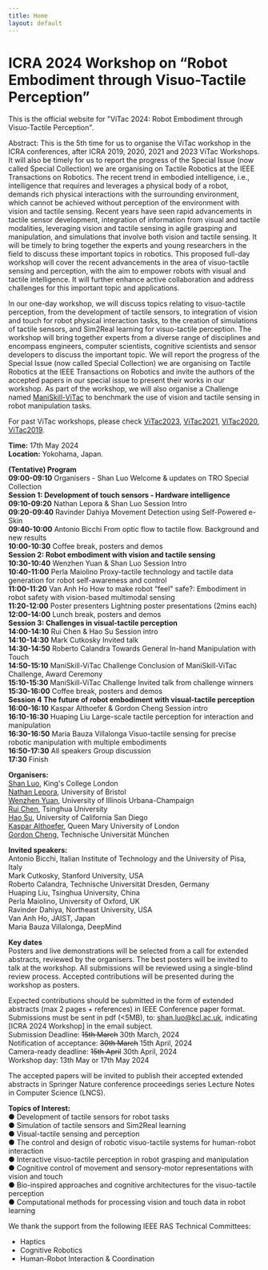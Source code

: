 ```yaml
---
title: Home
layout: default
---
```


# ICRA 2024 Workshop on “Robot Embodiment through Visuo-Tactile Perception”

This is the official website for "ViTac 2024: Robot Embodiment through Visuo-Tactile Perception".

Abstract: This is the 5th time for us to organise the ViTac workshop in the ICRA conferences, after ICRA 2019, 2020, 2021 and 2023 ViTac Workshops. It will also be timely for us to report the progress of the Special Issue (now called Special Collection) we are organising on Tactile Robotics at the IEEE Transactions on Robotics. The recent trend in embodied intelligence, i.e., intelligence that requires and leverages a physical body of a robot, demands rich physical interactions with the surrounding environment, which cannot be achieved without perception of the environment with vision and tactile sensing. Recent years have seen rapid advancements in tactile sensor development, integration of information from visual and tactile modalities, leveraging vision and tactile sensing in agile grasping and manipulation, and simulations that involve both vision and tactile sensing. It will be timely to bring together the experts and young researchers in the field to discuss these important topics in robotics. This proposed full-day workshop will cover the recent advancements in the area of visuo-tactile sensing and perception, with the aim to empower robots with visual and tactile intelligence. It will further enhance active collaboration and address challenges for this important topic and applications.

In our one-day workshop, we will discuss topics relating to visuo-tactile perception, from the development of tactile sensors, to integration of vision and touch for robot physical interaction tasks, to the creation of simulations of tactile sensors, and Sim2Real learning for visuo-tactile perception. The workshop will bring together experts from a diverse range of disciplines and encompass engineers, computer scientists, cognitive scientists and sensor developers to discuss the important topic. We will report the progress of the Special Issue (now called Special Collection) we are organising on Tactile Robotics at the IEEE Transactions on Robotics and invite the authors of the accepted papers in our special issue to present their works in our workshop. As part of the workshop, we will also organise a Challenge named [ManiSkill-ViTac](https://ai-workshops.github.io/maniskill-vitac-challenge-2024/) to benchmark the use of vision and tactile sensing in robot manipulation tasks. 

For past ViTac workshops, please check [ViTac2023](https://shanluo.github.io/ViTacWorkshops/vitac2023), [ViTac2021](https://shanluo.github.io/ViTacWorkshops/vitac2021), [ViTac2020](https://shanluo.github.io/ViTacWorkshops/vitac2020), [ViTac2019](https://shanluo.github.io/ViTacWorkshops/vitac2019).

**Time:** 17th May 2024 <br>
**Location:** Yokohama, Japan.


**(Tentative) Program** <br>
**09:00-09:10**	Organisers - Shan Luo	Welcome & updates on TRO Special Collection <br>
**Session 1: Development of touch sensors - Hardware intelligence**		<br>
**09:10-09:20**	Nathan Lepora & Shan Luo	Session Intro <br>
**09:20-09:40**	Ravinder Dahiya	Movement Detection using Self-Powered e-Skin <br>
**09:40-10:00**	Antonio Bicchi	From optic flow to tactile flow. Background and new results <br>
**10:00-10:30**	Coffee break, posters and demos	<br>
**Session 2: Robot embodiment with vision and tactile sensing**		<br>
**10:30-10:40**	Wenzhen Yuan & Shan Luo	Session Intro <br>
**10:40-11:00**	Perla Maiolino	Proxy-tactile technology and tactile data generation for robot self-awareness and control <br>
**11:00-11:20**	Van Anh Ho	How to make robot “feel" safe?: Embodiment in robot safety with vision-based multimodal sensing <br>
**11:20-12:00**	Poster presenters	Lightning poster presentations (2mins each) <br>
**12:00-14:00**	Lunch break, posters and demos	<br>
**Session 3: Challenges in visual-tactile perception**		<br>
**14:00-14:10**	Rui Chen & Hao Su	Session intro <br>
**14:10-14:30**	Mark Cutkosky	Invited talk <br>
**14:30-14:50**	Roberto Calandra	Towards General In-hand Manipulation with Touch <br>
**14:50-15:10**	ManiSkill-ViTac Challenge	Conclusion of ManiSkill-ViTac Challenge, Award Ceremony <br>
**15:10-15:30**	ManiSkill-ViTac Challenge	Invited talk from challenge winners <br>
**15:30-16:00**	Coffee break, posters and demos	<br>
**Session 4 The future of robot embodiment with visual-tactile perception**		<br>
**16:00-16:10**	Kaspar Althoefer & Gordon Cheng	Session intro <br>
**16:10-16:30**	Huaping Liu	Large-scale tactile perception for interaction and manipulation <br>
**16:30-16:50**	Maria Bauza Villalonga	Visuo-tactile sensing for precise robotic manipulation with multiple embodiments <br>
**16:50-17:30**	All speakers	Group discussion <br>
**17:30**	Finish	<br>


**Organisers:** <br>
[Shan Luo](https://shanluo.github.io/), King's College London <br>
[Nathan Lepora](www.lepora.com), University of Bristol <br>
[Wenzhen Yuan](https://cs.illinois.edu/about/people/adjunct-faculty/yuanwz), University of Illinois Urbana-Champaign <br>
[Rui Chen](https://callmeray.github.io/homepage/Home.html), Tsinghua University <br>
[Hao Su](https://cseweb.ucsd.edu/~haosu/ ), University of California San Diego <br>
[Kaspar Althoefer](http://www.eecs.qmul.ac.uk/profiles/althoeferkaspar.html), Queen Mary University of London <br>
[Gordon Cheng](https://www.professoren.tum.de/en/cheng-gordon), Technische Universität München <br>

**Invited speakers:** <br>
Antonio Bicchi, Italian Institute of Technology and the University of Pisa, Italy <br>
Mark Cutkosky, Stanford University, USA <br>
Roberto Calandra, Technische Universität Dresden, Germany <br>
Huaping Liu, Tsinghua University, China <br>
Perla Maiolino, University of Oxford, UK <br>
Ravinder Dahiya, Northeast University, USA <br>
Van Anh Ho, JAIST, Japan <br>
Maria Bauza Villalonga, DeepMind <br>

**Key dates** <br>
Posters and live demonstrations will be selected from a call for extended abstracts, reviewed by the organisers. The best posters will be invited to talk at the workshop. All submissions will be reviewed using a single-blind review process. Accepted contributions will be presented during the workshop as posters. <br>

Expected contributions should be submitted in the form of extended abstracts (max 2 pages + references) in IEEE Conference paper format. Submissions must be sent in pdf (<5MB), to: shan.luo@kcl.ac.uk, indicating [ICRA 2024 Workshop] in the email subject. <br>
Submission Deadline: <s>15th March</s> 30th March, 2024 <br>
Notification of acceptance: <s>30th March</s> 15th April, 2024 <br>
Camera-ready deadline: <s>15th April</s> 30th April, 2024 <br>
Workshop day: 13th May or 17th May 2024 <br>

The accepted papers will be invited to publish their accepted extended abstracts in Springer Nature conference proceedings series Lecture Notes in Computer Science (LNCS). <br>

**Topics of Interest:** <br>
●  	Development of tactile sensors for robot tasks <br>
●  	Simulation of tactile sensors and Sim2Real learning <br>
●  	Visual-tactile sensing and perception <br>
●  	The control and design of robotic visuo-tactile systems for human-robot interaction <br>
●  	Interactive visuo-tactile perception in robot grasping and manipulation <br>
●  	Cognitive control of movement and sensory-motor representations with vision and touch <br>
●  	Bio-inspired approaches and cognitive architectures for the visuo-tactile perception <br>
●    Computational methods for processing vision and touch data in robot learning <br>

We thank the support from the following IEEE RAS Technical Committees: <br>
-   Haptics <br>
-   Cognitive Robotics <br>
-   Human-Robot Interaction & Coordination <br>

<!-- 
{% include toc.html %}

------

{% include template/credits.html %} -->

